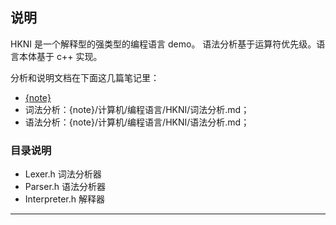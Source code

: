 ## 说明

HKNI 是一个解释型的强类型的编程语言 demo。
语法分析基于运算符优先级。语言本体基于 c++ 实现。

分析和说明文档在下面这几篇笔记里：

- [{note}](https://github.com/KelipuTe/note)
- 词法分析：{note}/计算机/编程语言/HKNI/词法分析.md；
- 语法分析：{note}/计算机/编程语言/HKNI/语法分析.md；

### 目录说明

- Lexer.h 词法分析器
- Parser.h 语法分析器
- Interpreter.h 解释器

---
